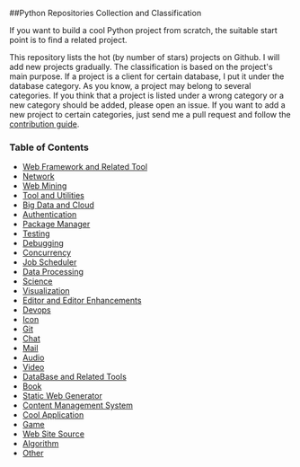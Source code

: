 ##Python Repositories Collection and Classification

If you want to build a cool Python project from scratch, the suitable start point is to find a related project.  

This repository lists the hot (by number of stars) projects on Github. I will add new projects gradually. The classification is based
on the project's main purpose. If a project is a client for certain database, I put it under the database category.
As you know, a project may belong to several categories. If you think that a project is listed under a wrong category
or a new category should be added, please open an issue. If you want to add a new project to certain categories, just
send me a pull request and follow the [contribution guide](https://github.com/checkcheckzz/Python-open-projects/wiki/Contribution).


### <a name='toc'>Table of Contents</a>

* [Web Framework and Related Tool](https://github.com/checkcheckzz/Python-open-projects/blob/master/WebFrameworkandRelatedTool.md)
* [Network](https://github.com/checkcheckzz/Python-open-projects/blob/master/Network.md)
* [Web Mining](https://github.com/checkcheckzz/Python-open-projects/blob/master/WebMining.md)  
* [Tool and Utilities](https://github.com/checkcheckzz/Python-open-projects/blob/master/ToolandUtilities.md)
* [Big Data and Cloud](https://github.com/checkcheckzz/Python-open-projects/blob/master/BigDataandCloud.md)
* [Authentication](https://github.com/checkcheckzz/Python-open-projects/blob/master/Authentication.md)
* [Package Manager](https://github.com/checkcheckzz/Python-open-projects/blob/master/PackageManager.md)
* [Testing](https://github.com/checkcheckzz/Python-open-projects/blob/master/Testing.md)
* [Debugging](https://github.com/checkcheckzz/Python-open-projects/blob/master/Debugging.md)
* [Concurrency](https://github.com/checkcheckzz/Python-open-projects/blob/master/Concurrency.md)
* [Job Scheduler](https://github.com/checkcheckzz/Python-open-projects/blob/master/JobScheduler.md)
* [Data Processing](https://github.com/checkcheckzz/Python-open-projects/blob/master/DataProcessing.md)
* [Science](https://github.com/checkcheckzz/Python-open-projects/blob/master/Science.md)  
* [Visualization](https://github.com/checkcheckzz/Python-open-projects/blob/master/Visualization.md)  
* [Editor and Editor Enhancements](https://github.com/checkcheckzz/Python-open-projects/blob/master/EditorandEditorEnhancements.md)
* [Devops](https://github.com/checkcheckzz/Python-open-projects/blob/master/Devops.md)
* [Icon](https://github.com/checkcheckzz/Python-open-projects/blob/master/Icon.md)
* [Git](https://github.com/checkcheckzz/Python-open-projects/blob/master/Git.md)
* [Chat](https://github.com/checkcheckzz/Python-open-projects/blob/master/Chat.md) 
* [Mail](https://github.com/checkcheckzz/Python-open-projects/blob/master/Mail.md)
* [Audio](https://github.com/checkcheckzz/Python-open-projects/blob/master/Audio.md)
* [Video](https://github.com/checkcheckzz/Python-open-projects/blob/master/Video.md)
* [DataBase and Related Tools](https://github.com/checkcheckzz/Python-open-projects/blob/master/DataBaseandRelatedTools.md)
* [Book](https://github.com/checkcheckzz/Python-open-projects/blob/master/Book.md)  
* [Static Web Generator](https://github.com/checkcheckzz/Python-open-projects/blob/master/StaticWebGenerator.md) 
* [Content Management System](https://github.com/checkcheckzz/Python-open-projects/blob/master/ContentManagementSystem.md)   
* [Cool Application](https://github.com/checkcheckzz/Python-open-projects/blob/master/Cool%20Application.md)
* [Game](https://github.com/checkcheckzz/Python-open-projects/blob/master/Game.md)
* [Web Site Source](https://github.com/checkcheckzz/Python-open-projects/blob/master/WebSiteSource.md)
* [Algorithm](https://github.com/checkcheckzz/Python-open-projects/blob/master/Algorithm.md)
* [Other](https://github.com/checkcheckzz/Python-open-projects/blob/master/Other.md)  

  
   

